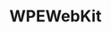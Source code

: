 ---
permalink: /engineering/projects/wpewebkit/
project_link_name: WPEWebKit
project_url: https://github.com/WebPlatformForEmbedded/WPEWebKit
statsAvailable: 'false'
title: WPEWebKit
---